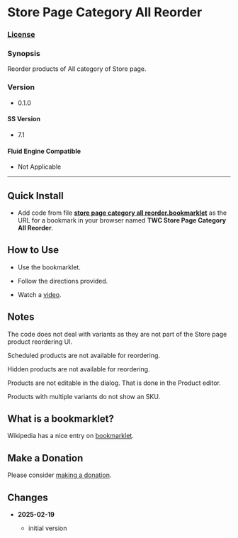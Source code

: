 # Store Page Category All Reorder

### [License][1]

### Synopsis

Reorder products of All category of Store page.

### Version

  * 0.1.0

#### SS Version

  * 7.1

#### Fluid Engine Compatible

  * Not Applicable

---

## Quick Install

* Add code from file **[store page category all reorder.bookmarklet][2]** as the
  URL for a bookmark in your browser named **TWC Store Page Category All
  Reorder**.

## How to Use

* Use the bookmarklet.

* Follow the directions provided.

* Watch a [video][3].

## Notes

The code does not deal with variants as they are not part of the Store page
product reordering UI.

Scheduled products are not available for reordering.

Hidden products are not available for reordering.

Products are not editable in the dialog. That is done in the Product editor.

Products with multiple variants do not show an SKU.

## What is a bookmarklet?

Wikipedia has a nice entry on [bookmarklet][4].

## Make a Donation

Please consider [making a donation][5].

## Changes

<!-- * **2025-01-14**

  * use module pattern for settings
  * bumped version to 0.2.0
  -->
* **2025-02-19**

  * initial version

[1]: https://github.com/tomsWebConsulting/twcsl/blob/main/LICENSE.txt#L1
[2]: store%20page%20category%20all%20reorder.bookmarklet#L1
[3]: https://s3.us-east-1.amazonaws.com/media.tomsweb.consulting/twc-spcar/twc+spcar+demo.mp4
[4]: https://en.wikipedia.org/wiki/Bookmarklet
[5]: https://github.com/tomsWebConsulting/twcsl#make-a-donation
